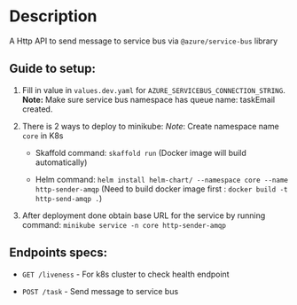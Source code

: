 # Description

A Http API to send message to service bus via `@azure/service-bus` library

## Guide to setup:

1) Fill in value in `values.dev.yaml` for `AZURE_SERVICEBUS_CONNECTION_STRING`. **Note:** Make sure service bus namespace has queue name: taskEmail created.

2) There is 2 ways to deploy to minikube: *Note*: Create namespace name `core` in K8s
    - Skaffold command: `skaffold run` (Docker image will build automatically)

    - Helm command: `helm install helm-chart/ --namespace core --name http-sender-amqp` (Need to build docker image first : `docker build -t http-send-amqp .`)

3) After deployment done obtain base URL for the service by running command: `minikube service -n core http-sender-amqp `


## Endpoints specs:

- `GET /liveness` - For k8s cluster to check health endpoint

- `POST /task` - Send message to service bus